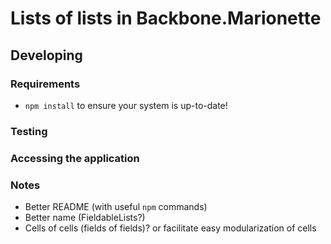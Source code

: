 # Lists of lists in Backbone.Marionette

## Developing

### Requirements

* `npm install` to ensure your system is up-to-date!

### Testing

### Accessing the application

### Notes

* Better README (with useful `npm` commands)
* Better name (FieldableLists?)
* Cells of cells (fields of fields)? or facilitate easy modularization of cells
